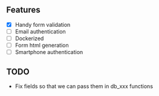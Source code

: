 ## Features
- [x] Handy form validation
- [ ] Email authentication
- [ ] Dockerized
- [ ] Form html generation
- [ ] Smartphone authentication

## TODO
- Fix fields so that we can pass them in db_xxx functions
